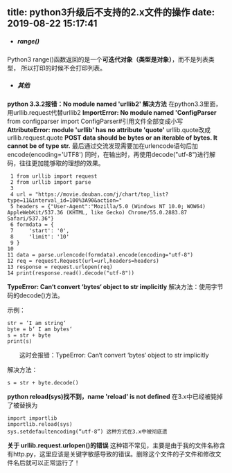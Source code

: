 title: python3升级后不支持的2.x文件的操作
date: 2019-08-22 15:17:41
---
- ##### range()   
Python3 range()函数返回的是一个**可迭代对象（类型是对象）**，而不是列表类型， 所以打印的时候不会打印列表。


- ##### 其他
**python 3.3.2报错：No module named 'urllib2' 解决方法**
在python3.3里面，用urllib.request代替urllib2
 **ImportError: No module named 'ConfigParser**
from configparser import  ConfigParser#引用文件全部变成小写
**AttributeError: module 'urllib' has no attribute 'quote'**
urllib.quote改成urllib.request.quote
**POST data should be bytes or an iterable of bytes. It cannot be of type str.**
  最后通过交流发现需要加在urlencode语句后加encode(encoding='UTF8')
同时，在输出时，再使用decode("utf-8")进行解码，往往更加能够取的理想的效果。

  ```
   1 from urllib import request
   2 from urllib import parse
   3 
   4 url = "https://movie.douban.com/j/chart/top_list?type=11&interval_id=100%3A90&action="
   5 headers = {"User-Agent":"Mozilla/5.0 (Windows NT 10.0; WOW64) AppleWebKit/537.36 (KHTML, like Gecko) Chrome/55.0.2883.87 Safari/537.36"}
   6 formdata = {
   7     'start': '0',
   8     'limit': '10'
   9 }
  10 
  11 data = parse.urlencode(formdata).encode(encoding="utf-8")
  12 req = request.Request(url=url,headers=headers)
  13 response = request.urlopen(req)
  14 print(response.read().decode("utf-8"))
  ```


**TypeError: Can‘t convert ‘bytes‘ object to str implicitly**
解决方法：使用字节码的decode()方法。

示例：

	str = ‘I am string‘
	byte = b‘ I am bytes‘
	s = str + byte
	print(s)
　　这时会报错：TypeError: Can‘t convert ‘bytes‘ object to str implicitly

解决方法：

	s = str + byte.decode()
**python reload(sys)找不到，name 'reload' is not defined**
在3.x中已经被毙掉了被替换为

	import importlib
	importlib.reload(sys)
 	sys.setdefaultencoding(“utf-8”) 这种方式在3.x中被彻底遗
 **关于 urllib.request.urlopen()的错误**
 这种错不常见，主要是由于我的文件名称含有http.py，这里应该是关键字敏感导致的错误。删除这个文件的子文件和修改文件名后就可以正常运行了！